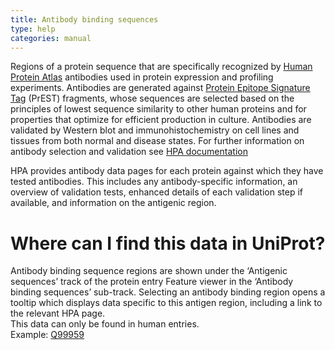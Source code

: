 ```yaml
---
title: Antibody binding sequences
type: help
categories: manual
---
```

Regions of a protein sequence that are specifically recognized by [Human Protein Atlas](https://www.proteinatlas.org/about) antibodies used in protein expression and profiling experiments. 
Antibodies are generated against [Protein Epitope Signature Tag](https://pubmed.ncbi.nlm.nih.gov/12796447/) (PrEST) fragments, whose sequences are selected based on the principles of lowest sequence similarity to other human proteins and for properties that optimize for efficient production in culture. Antibodies are validated by  Western blot and immunohistochemistry on cell lines and tissues from both normal and disease states.
For further information on antibody selection and validation see [HPA documentation](https://www.proteinatlas.org/about/antibody+validation#antigen_and_antibody_production)

HPA provides antibody data pages for each protein against which they have tested antibodies. This includes any antibody-specific information, an overview of validation tests, enhanced details of each validation step if available, and information on the antigenic region.

# Where can I find this data in UniProt?

Antibody binding sequence regions are shown under the ‘Antigenic sequences’ track of the protein entry Feature viewer in the ‘Antibody binding sequences’ sub-track. Selecting an antibody binding region opens a tooltip which displays data specific to this antigen region, including a link to the relevant HPA page.<br>
This data can only be found in human entries.<br>
Example: [Q99959](https://www.uniprot.org/uniprotkb/Q99959/feature-viewer)
